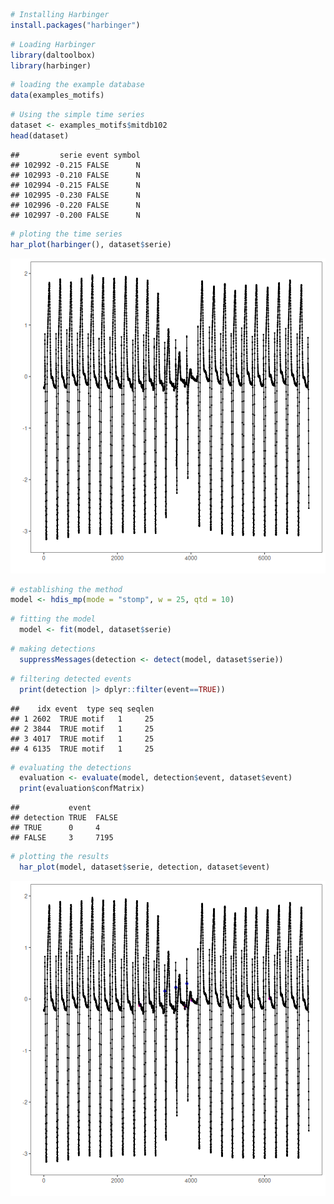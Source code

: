 
``` r
# Installing Harbinger
install.packages("harbinger")
```


``` r
# Loading Harbinger
library(daltoolbox)
library(harbinger) 
```


``` r
# loading the example database
data(examples_motifs)
```


``` r
# Using the simple time series
dataset <- examples_motifs$mitdb102
head(dataset)
```

```
##         serie event symbol
## 102992 -0.215 FALSE      N
## 102993 -0.210 FALSE      N
## 102994 -0.215 FALSE      N
## 102995 -0.230 FALSE      N
## 102996 -0.220 FALSE      N
## 102997 -0.200 FALSE      N
```


``` r
# ploting the time series
har_plot(harbinger(), dataset$serie)
```

![plot of chunk unnamed-chunk-5](fig/hdis_mp_stamp/unnamed-chunk-5-1.png)


``` r
# establishing the method  
model <- hdis_mp(mode = "stomp", w = 25, qtd = 10)
```


``` r
# fitting the model
  model <- fit(model, dataset$serie)
```


``` r
# making detections
  suppressMessages(detection <- detect(model, dataset$serie))
```


``` r
# filtering detected events
  print(detection |> dplyr::filter(event==TRUE))
```

```
##    idx event  type seq seqlen
## 1 2602  TRUE motif   1     25
## 2 3844  TRUE motif   1     25
## 3 4017  TRUE motif   1     25
## 4 6135  TRUE motif   1     25
```


``` r
# evaluating the detections
  evaluation <- evaluate(model, detection$event, dataset$event)
  print(evaluation$confMatrix)
```

```
##           event      
## detection TRUE  FALSE
## TRUE      0     4    
## FALSE     3     7195
```


``` r
# plotting the results
  har_plot(model, dataset$serie, detection, dataset$event)
```

![plot of chunk unnamed-chunk-11](fig/hdis_mp_stamp/unnamed-chunk-11-1.png)

